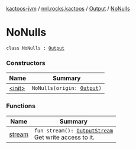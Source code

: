 [kactoos-jvm](../../../index.md) / [nnl.rocks.kactoos](../../index.md) / [Output](../index.md) / [NoNulls](./index.md)

# NoNulls

`class NoNulls : `[`Output`](../index.md)

### Constructors

| Name | Summary |
|---|---|
| [&lt;init&gt;](-init-.md) | `NoNulls(origin: `[`Output`](../index.md)`)` |

### Functions

| Name | Summary |
|---|---|
| [stream](stream.md) | `fun stream(): `[`OutputStream`](http://docs.oracle.com/javase/8/docs/api/java/io/OutputStream.html)<br>Get write access to it. |
